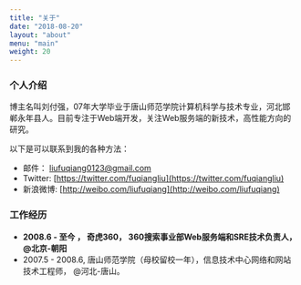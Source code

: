 ```yaml
---
title: "关于"
date: "2018-08-20"
layout: "about"
menu: "main"
weight: 20
---
```


### 个人介绍

博主名叫刘付强，07年大学毕业于唐山师范学院计算机科学与技术专业，河北邯郸永年县人。目前专注于Web端开发，关注Web服务端的新技术，高性能方向的研究。

以下是可以联系到我的各种方法：

- 邮件： liufuqiang0123@gmail.com 
- Twitter: [https://twitter.com/fuqiangliu](https://twitter.com/fuqiangliu)
- 新浪微博: [http://weibo.com/liufuqiang](http://weibo.com/liufuqiang)


### 工作经历

- **2008.6 - 至今 ， 奇虎360， 360搜索事业部Web服务端和SRE技术负责人，@北京-朝阳**
- 2007.5 - 2008.6, 唐山师范学院（母校留校一年），信息技术中心网络和网站技术工程师， @河北-唐山。

